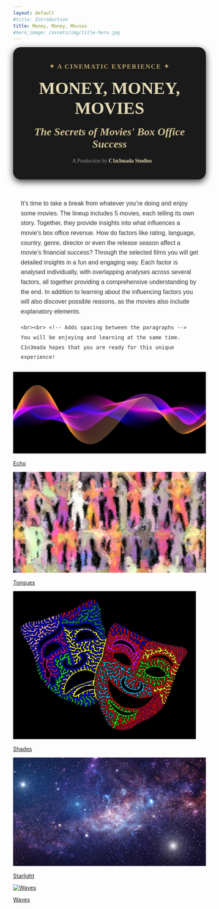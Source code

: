 ```yaml
---
layout: default
#title: Introduction
title: Money, Money, Movies
#hero_image: /assets/img/title-hero.jpg
---
```


<div style="
    background-color: #1a1a1a; 
    padding: 40px; 
    border-radius: 20px; 
    text-align: center; 
    font-family: 'Garamond', serif; 
    box-shadow: 0 6px 18px rgba(0, 0, 0, 0.8); 
    color: white;
    margin-bottom: 40px;">
    <!-- add the margin that should come after the box here -->
    

<div style="
        font-size: 1.2em; 
        color: #BFA86A; 
        font-weight: bold; 
        letter-spacing: 2px;">
        ✦ A CINEMATIC EXPERIENCE ✦
</div>   

<h1 style="
        font-size: 3.2em; 
        margin: 20px 0; 
        color: #E3D9B6; 
        font-weight: bold; 
        text-transform: uppercase;">
        Money, Money, Movies
</h1>    

<h2 style="
        font-size: 2em; 
        margin: 10px 0; 
        font-style: italic; 
        color: #D4C593;">
        The Secrets of Movies' Box Office Success
</h2>

    
<div style="
        font-size: 1em; 
        color: #999; 
        margin-top: 20px;">
        🎥 A Production by <strong style="color: #E3D9B6;">C1n3mada Studios</strong>
</div>
</div>


<!-- It’s time to take a break from whatever you’re doing and enjoy some movies. The lineup includes 5 movies, each telling its own story. Together, they provide insights into what influences a movie's box office revenue. How do factors like rating, language, country, genre, director or even the release season affect a movie’s financial success? Through the selected films you will get detailed insights in a fun and engaging way. Each factor is analysed individually, with overlapping analyses across several factors, all together providing a comprehensive understanding by the end. In addition to learning about the influencing factors you will also discover possible reasons, as the movies also include explanatory elements.

You will be enjoying and learning at the same time. C1n3mada hopes that you are ready for this unique experience!  -->

<div style="
    font-family: 'Arial', sans-serif; 
    font-size: 1rem; 
    line-height: 1.6; 
    color: #333; 
    margin-top: 20px; 
    padding: 10px 20px;">
    It’s time to take a break from whatever you’re doing and enjoy some movies. The lineup includes 5 movies, each telling its own story. Together, they provide insights into what influences a movie's box office revenue. How do factors like rating, language, country, genre, director or even the release season affect a movie’s financial success? Through the selected films you will get detailed insights in a fun and engaging way. Each factor is analysed individually, with overlapping analyses across several factors, all together providing a comprehensive understanding by the end. In addition to learning about the influencing factors you will also discover possible reasons, as the movies also include explanatory elements.

    <br><br> <!-- Adds spacing between the paragraphs -->
    You will be enjoying and learning at the same time. C1n3mada hopes that you are ready for this unique experience!
</div>

<div class="movie-grid">
  <a href="./movies/echo">
    <img src="./assets/img/echo.jpg" alt="Echo">
    <p>Echo</p>
  </a>
  <a href="./movies/tongues">
    <img src="./assets/img/tongues.jpg" alt="Tongues">
    <p>Tongues</p>
  </a>
  <a href="./movies/shades">
    <img src="./assets/img/shades.jpg" alt="Shades">
    <p>Shades</p>
  </a>
  <a href="./movies/starlight">
    <img src="./assets/img/starlight.jpg" alt="Starlight">
    <p>Starlight</p>
  </a>
  <a href="./movies/waves">
    <img src="./assets/img/waves.jpg" alt="Waves">
    <p>Waves</p>
  </a>
  <!-- Add the other movies -->
</div>



